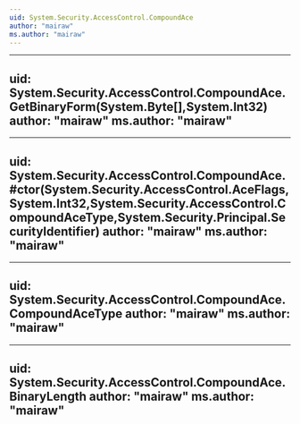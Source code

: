 ```yaml
---
uid: System.Security.AccessControl.CompoundAce
author: "mairaw"
ms.author: "mairaw"
---
```


---
uid: System.Security.AccessControl.CompoundAce.GetBinaryForm(System.Byte[],System.Int32)
author: "mairaw"
ms.author: "mairaw"
---

---
uid: System.Security.AccessControl.CompoundAce.#ctor(System.Security.AccessControl.AceFlags,System.Int32,System.Security.AccessControl.CompoundAceType,System.Security.Principal.SecurityIdentifier)
author: "mairaw"
ms.author: "mairaw"
---

---
uid: System.Security.AccessControl.CompoundAce.CompoundAceType
author: "mairaw"
ms.author: "mairaw"
---

---
uid: System.Security.AccessControl.CompoundAce.BinaryLength
author: "mairaw"
ms.author: "mairaw"
---

